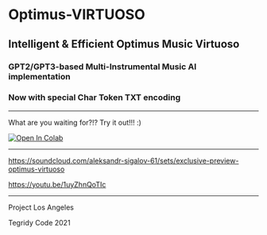# Optimus-VIRTUOSO

## Intelligent &amp; Efficient Optimus Music Virtuoso

### GPT2/GPT3-based Multi-Instrumental Music AI implementation

### Now with special Char Token TXT encoding

***

What are you waiting for?!? Try it out!!! :)

[![Open In Colab][colab-badge]][colab-notebook]

[colab-notebook]: <https://colab.research.google.com/github/asigalov61/Optimus-VIRTUOSO/blob/main/Optimus_VIRTUOSO.ipynb>
[colab-badge]: <https://colab.research.google.com/assets/colab-badge.svg>
***

https://soundcloud.com/aleksandr-sigalov-61/sets/exclusive-preview-optimus-virtuoso

https://youtu.be/1uyZhnQoTIc

***

Project Los Angeles

Tegridy Code 2021
